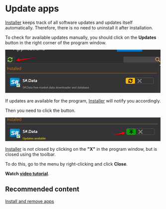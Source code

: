 # Update apps

[Installer](../installer.md) keeps track of all software updates and updates itself automatically. Therefore, there is no need to uninstall it after installation. 

To check for available updates manually, you should click on the **Updates** button in the right corner of the program window. 

![force update installer](../../images/force_update_installer.png)

If updates are available for the program, [Installer](../installer.md) will notify you accordingly. 

Then you need to click the button.

![updat installer](../../images/updat_installer.png)

[Installer](../installer.md) is not closed by clicking on the **"X"** in the program window, but is closed using the toolbar.

To do this, go to the menu by right\-clicking and click **Close**.

**Watch [video tutorial](videos/update_apps.md)**.

## Recommended content

[Install  and remove apps](install_and_remove_apps.md)
